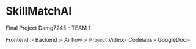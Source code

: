 # SkillMatchAI

Final Project Damg7245 - TEAM 1

Frontend :-
Backend :-
Airflow :-
Project Video:-
Codelabs:-
GoogleDoc:-
